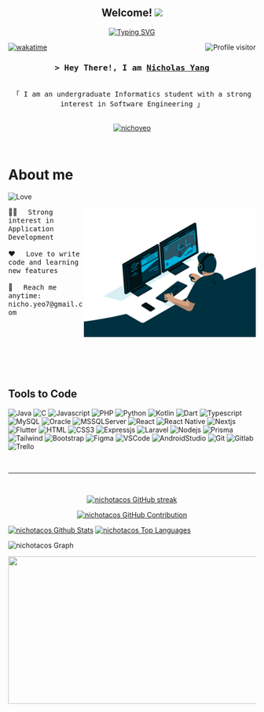 
<h2 align="center">
  Welcome!
  <img src="https://media.giphy.com/media/hvRJCLFzcasrR4ia7z/giphy.gif" width="32">
</h2>

<p align="center">
  <a href="https://git.io/typing-svg"><img src="https://readme-typing-svg.herokuapp.com?font=Jetbrains+Mono&size=18&duration=4000&pause=1000&color=DDF722&center=true&random=false&width=435&lines=Welcome+to+my+GitHub+profile;Passionate+in+software+engineering;Committed+to+continuous+growth;Leveraging+tech+for+impact" alt="Typing SVG" />
  </a>
</p>

<a href="https://komarev.com/ghpvc/?username=nichotacos">
  <img align="right" src="https://komarev.com/ghpvc/?username=nichotacos&label=Visitors&color=0e75b6&style=flat" alt="Profile visitor" />
</a>

[![wakatime](https://wakatime.com/badge/user/eebb3dd8-d9b2-40de-9b88-6fd6cac99dbc.svg)](https://wakatime.com/@eebb3dd8-d9b2-40de-9b88-6fd6cac99dbc)

<!-- Intro  -->
<h3 align="center">
        <samp>&gt; Hey There!, I am
                <b><a target="_blank" href="https://github.com/nichotacos">Nicholas Yang</a></b>
        </samp>
</h3>


<p align="center"> 
  <samp>
    <br>
    「 I am an undergraduate Informatics student with a strong interest in Software Engineering 」
    <br>
    <br>
  </samp>
</p>

<p align="center">
<!--  <a href="https://nichotacos.com" target="blank">
  <img src="https://img.shields.io/badge/Website-DC143C?style=for-the-badge&logo=medium&logoColor=white" alt="nichotacos" />
 </a> -->
 <a href="https://linkedin.com/in/nichoyeo" target="_blank">
  <img src="https://img.shields.io/badge/LinkedIn-0077B5?style=for-the-badge&logo=linkedin&logoColor=white" alt="nichoyeo"/>
 </a>
 <!-- <a href="https://dev.to/nichotacos" target="_blank">
  <img src="https://img.shields.io/badge/dev.to-0A0A0A?style=for-the-badge&logo=dev.to&logoColor=white" alt="nichotacos" />
 </a> -->
<!--  <a href="https://twitter.com/nichotaco" target="_blank">
  <img src="https://img.shields.io/badge/Twitter-1DA1F2?style=for-the-badge&logo=twitter&logoColor=white" />
 </a>
 <a href="https://instagram.com/nicholazz._" target="_blank">
  <img src="https://img.shields.io/badge/Instagram-fe4164?style=for-the-badge&logo=instagram&logoColor=white" alt="nichotacos" />
 </a>  -->
</p>
<br />

<!-- About Section -->
 # About me
 ![Love](http://ForTheBadge.com/images/badges/built-with-love.svg)
 
<p>
  <img align="right" width="350" src="/assets/programmer2.gif" alt="Coding gif" />
 👨‍💻 &emsp; <samp>Strong interest in Application Development</samp><br></br>
 ❤️ &emsp; <samp>Love to write code and learning new features</samp><br/><br/>
 📧 &emsp; <samp>Reach me anytime: nicho.yeo7@gmail.com</samp>
 <br/><br/>
 <br></br>
</p>

<br/>
<br/>
<br/>

## Tools to Code

![Java](https://img.shields.io/badge/Java-ED8B00?style=for-the-badge&logo=openjdk&logoColor=white)
![C](https://img.shields.io/badge/C-00599C?style=for-the-badge&logo=c&logoColor=white)
![Javascript](https://img.shields.io/badge/JavaScript-323330?style=for-the-badge&logo=javascript&logoColor=F7DF1E)
![PHP](https://img.shields.io/badge/PHP-777BB4?style=for-the-badge&logo=php&logoColor=white)
![Python](https://img.shields.io/badge/Python-14354C?style=for-the-badge&logo=python&logoColor=yellow)
![Kotlin](https://img.shields.io/badge/Kotlin-0095D5?&style=for-the-badge&logo=kotlin&logoColor=white)
![Dart](https://img.shields.io/badge/Dart-0175C2?style=for-the-badge&logo=dart&logoColor=white)
![Typescript](https://img.shields.io/badge/TypeScript-3178C6?style=for-the-badge&logo=typescript&logoColor=white)
![MySQL](https://img.shields.io/badge/MySQL-00000F?style=for-the-badge&logo=mysql&logoColor=white)
![Oracle](https://img.shields.io/badge/Oracle-F80000?style=for-the-badge&logo=Oracle&logoColor=white)
![MSSQLServer](https://img.shields.io/badge/Microsoft%20SQL%20Server-CC2927?style=for-the-badge&logo=microsoft%20sql%20server&logoColor=white)
![React](https://img.shields.io/badge/React-20232A?style=for-the-badge&logo=react&logoColor=61DAFB)
![React Native](https://img.shields.io/badge/React_Native-%2320232a.svg?logo=react&logoColor=%2361DAFB)
![Nextjs](https://img.shields.io/badge/next.js-000000?style=for-the-badge&logo=nextdotjs&logoColor=white)
![Flutter](https://img.shields.io/badge/Flutter-02569B?style=for-the-badge&logo=flutter&logoColor=white)
![HTML](https://img.shields.io/badge/HTML5-E34F26?style=for-the-badge&logo=html5&logoColor=white)
![CSS3](https://img.shields.io/badge/CSS3-1572B6?style=for-the-badge&logo=css3&logoColor=white)
![Expressjs](https://img.shields.io/badge/Express%20js-000000?style=for-the-badge&logo=express&logoColor=white)
![Laravel](https://img.shields.io/badge/Laravel-FF2D20?style=for-the-badge&logo=laravel&logoColor=white)
![Nodejs](https://img.shields.io/badge/Node.js-43853D?style=for-the-badge&logo=node.js&logoColor=white)
![Prisma](https://img.shields.io/badge/Prisma-3982CE?style=for-the-badge&logo=Prisma&logoColor=white)
![Tailwind](https://img.shields.io/badge/Tailwind_CSS-38B2AC?style=for-the-badge&logo=tailwind-css&logoColor=white)
![Bootstrap](https://img.shields.io/badge/Bootstrap-563D7C?style=for-the-badge&logo=bootstrap&logoColor=white)
![Figma](https://img.shields.io/badge/Figma-F24E1E?style=for-the-badge&logo=figma&logoColor=white)
![VSCode](https://img.shields.io/badge/Visual_Studio_Code-0078D4?style=for-the-badge&logo=visual%20studio%20code&logoColor=white)
![AndroidStudio](https://img.shields.io/badge/Android_Studio-3DDC84?style=for-the-badge&logo=android-studio&logoColor=white)
![Git](https://img.shields.io/badge/Git-F05032?style=for-the-badge&logo=git&logoColor=white)
![Gitlab](https://img.shields.io/badge/GitLab-FC6D26?style=for-the-badge&logo=gitlab&logoColor=white)
![Trello](https://img.shields.io/badge/Trello-0052CC?style=for-the-badge&logo=trello&logoColor=white)
<!-- ![Redux](https://img.shields.io/badge/Redux-593D88?style=for-the-badge&logo=redux&logoColor=white) -->
<br/>
<hr/>
<br/>

<p align="center">
  <a href="https://github.com/nichotacos">
    <img src="https://github-readme-streak-stats.herokuapp.com/?user=nichotacos&theme=radical&border=7F3FBF&background=0D1117" alt="nichotacos GitHub streak"/>
  </a>
</p>

<p align="center">
  <a href="https://github.com/nichotacos">
    <img src="https://github-profile-summary-cards.vercel.app/api/cards/profile-details?username=nichotacos&theme=radical" alt="nichotacos GitHub Contribution"/>
  </a>
</p>

<a> 
    <a href="https://github.com/nichotacos"><img alt="nichotacos Github Stats" src="https://denvercoder1-github-readme-stats.vercel.app/api?username=nichotacos&show_icons=true&count_private=true&theme=react&border_color=7F3FBF&bg_color=0D1117&title_color=F85D7F&icon_color=F8D866" height="192px" width="49.5%"/></a>
  <a href="https://github.com/nichotacos"><img alt="nichotacos Top Languages" src="https://denvercoder1-github-readme-stats.vercel.app/api/top-langs/?username=nichotacos&langs_count=8&layout=compact&theme=react&border_color=7F3FBF&bg_color=0D1117&title_color=F85D7F&icon_color=F8D866" height="192px" width="49.5%"/></a>
  <br/>
</a>


![nichotacos Graph](https://github-readme-activity-graph.vercel.app/graph?username=nichotacos&custom_title=%20Nicholas%20Yang's%20GitHub%20Activity%20Graph&bg_color=0D1117&color=7F3FBF&line=7F3FBF&point=7F3FBF&area_color=FFFFFF&title_color=FFFFFF&area=true)

<a href="https://github.com/devxb/gitanimals">
<img
  src="https://render.gitanimals.org/farms/nichotacos"
  width="900"
  height="300"
/>
</a>
